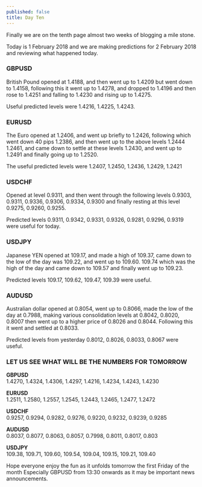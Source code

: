 ```yaml
---
published: false
title: Day Ten
---
```

Finally we are on the tenth page almost two weeks of blogging a mile stone.

Today is 1 February 2018 and we are making predictions for 2 February 2018 and reviewing what happened today.

### GBPUSD   
British Pound opened at 1.4188, and then went up to 1.4209 but went down to 1.4158, following this it went up to 1.4278, and dropped to 1.4196 and then rose to 1.4251 and falling to 1.4230 and rising up to 1.4275.

Useful predicted levels were 1.4216, 1.4225, 1.4243.

### EURUSD  
The Euro opened at 1.2406, and went up briefly to 1.2426, following which went down 40 pips 1.2386, and then went up to the above levels 1.2444 1.2461, and came down to settle at these levels 1.2430, and went up to  1.2491 and finally going up to 1.2520.

The useful predicted levels were 1.2407, 1.2450, 1.2436, 1.2429, 1.2421

### USDCHF  
Opened at level 0.9311, and then went through the following levels 0.9303, 0.9311, 0.9336, 0.9306, 0.9334, 0.9300 and finally resting at this level 0.9275, 0.9260, 0.9255.

Predicted levels 0.9311, 0.9342, 0.9331, 0.9326, 0.9281, 0.9296, 0.9319 were useful for today. 

### USDJPY  
Japanese YEN opened at 109.17, and made a high of 109.37, came down to the low of the day was 109.22, and went up to 109.60. 109.74 which was the high of the day and came down to
109.57 and finally went up to 109.23.

Predicted levels 109.17, 109.62, 109.47, 109.39 were useful.

### AUDUSD  
Australian dollar opened at 0.8054, went up to 0.8066, made the low of the day at 0.7988, making various consolidation levels at 0.8042, 0.8020, 0.8007 then went up to a higher price of 0.8026 and 0.8044. Following this it went and settled at 0.8033.

Predicted levels from yesterday 0.8012, 0.8026, 0.8033, 0.8067 were useful.


### LET US SEE WHAT WILL BE THE NUMBERS FOR TOMORROW  

**GBPUSD**  
1.4270, 1.4324, 1.4306, 1.4297, 1.4216, 1.4234, 1.4243, 1.4230 

**EURUSD**  
1.2511, 1.2580, 1.2557, 1.2545, 1.2443, 1.2465, 1.2477, 1.2472  

**USDCHF**  
0.9257, 0.9294, 0.9282, 0.9276, 0.9220, 0.9232, 0.9239, 0.9285  

**AUDUSD**  
0.8037, 0.8077, 0.8063, 0.8057, 0.7998, 0.8011, 0.8017, 0.803 

**USDJPY**  
109.38, 109.71, 109.60, 109.54, 109.04, 109.15, 109.21, 109.40

Hope everyone enjoy the fun as it unfolds tomorrow the first Friday of the month
Especially GBPUSD from 13:30 onwards as it may be important news announcements.